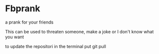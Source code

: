 # Fbprank
a prank for your friends 

This can be used to threaten someone, make a joke or I don't know what you want

to update the repositori in the terminal put 
git pull
